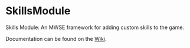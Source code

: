 # SkillsModule
Skills Module: An MWSE framework for adding custom skills to the game. 

Documentation can be found on the [Wiki](https://github.com/jhaakma/SkillsModule/wiki).
